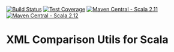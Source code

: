 [![Build Status](https://img.shields.io/travis/stringbean/scala-xml-compare/master.svg)](https://travis-ci.org/stringbean/scala-xml-compare)
[![Test Coverage](https://img.shields.io/codecov/c/github/stringbean/scala-xml-compare/master.svg)](https://codecov.io/gh/stringbean/scala-xml-compare)
[![Maven Central - Scala 2.11](https://img.shields.io/maven-central/v/software.purpledragon.xml/xml-compare_2.11.svg?label=scala%202.11)](http://search.maven.org/#search%7Cga%7C1%7Cg%3A%22software.purpledragon%22%20a%3A%22xml-compare_2.11%22)
[![Maven Central - Scala 2.12](https://img.shields.io/maven-central/v/software.purpledragon.xml/xml-compare_2.12.svg?label=scala%202.12)](http://search.maven.org/#search%7Cga%7C1%7Cg%3A%22software.purpledragon%22%20a%3A%22xml-compare_2.12%22)

# XML Comparison Utils for Scala